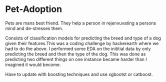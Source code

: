 # Pet-Adoption

Pets are mans best friend. They help a person in rejenvuvating a persons mind and de-stresses them. 

Consists of classification models for predicting the breed and type of a dog given their features.This was a coding challenge by hackerearth where we had to do the above. I performed some EDA on the inititial data by only predicting the breed and then the type of the dog. This was done as predicting two different things on one instance became harder than I imagined it would become.

Have to update with boosting techniques and use xgbootst or catboost.
